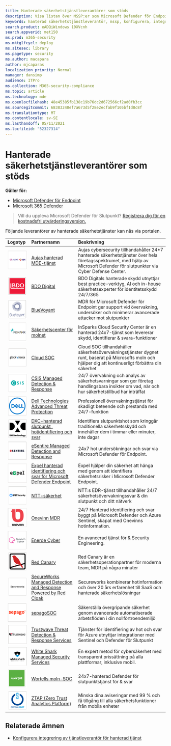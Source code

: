 ```yaml
---
title: Hanterade säkerhetstjänstleverantörer som stöds
description: Visa listan över MSSP:er som Microsoft Defender för Endpoint integrerar med
keywords: hanterad säkerhetstjänstleverantör, mssp, konfigurera, integrering
search.product: eADQiWindows 10XVcnh
search.appverid: met150
ms.prod: m365-security
ms.mktglfcycl: deploy
ms.sitesec: library
ms.pagetype: security
ms.author: macapara
author: mjcaparas
localization_priority: Normal
manager: dansimp
audience: ITPro
ms.collection: M365-security-compliance
ms.topic: article
ms.technology: mde
ms.openlocfilehash: 48e45385fb138c19b76dc2d672566cf2ad0fb3cc
ms.sourcegitcommit: 68383240ef7a673d5f28e2ecfab9f105bf1d8c8f
ms.translationtype: MT
ms.contentlocale: sv-SE
ms.lasthandoff: 05/11/2021
ms.locfileid: "52327314"
---
```

# <a name="supported-managed-security-service-providers"></a>Hanterade säkerhetstjänstleverantörer som stöds

**Gäller för:**
- [Microsoft Defender för Endpoint](https://go.microsoft.com/fwlink/p/?linkid=2154037)
- [Microsoft 365 Defender](https://go.microsoft.com/fwlink/?linkid=2118804)

> Vill du uppleva Microsoft Defender för Slutpunkt? [Registrera dig för en kostnadsfri utvärderingsversion.](https://www.microsoft.com/microsoft-365/windows/microsoft-defender-atp?ocid=docs-wdatp-exposedapis-abovefoldlink)


Följande leverantörer av hanterade säkerhetstjänster kan nås via portalen. 

Logotyp |Partnernamn   | Beskrivning 
:---|:---|:---
![Bild på Aujas-logotyp](images/aujas-logo.png) | [Aujas hanterad MDE-tjänst](https://go.microsoft.com/fwlink/?linkid=2162429) | Aujas cybersecurity tillhandahåller 24*7 hanterade säkerhetstjänster över hela företagsspektrumet, med hjälp av Microsoft Defender för slutpunkter via Cyber Defense Center.
![Bild på BDO Digital-logotyp](images/bdo-logo.png)| [BDO Digital](https://go.microsoft.com/fwlink/?linkid=2090394) | BDO Digitals hanterade skydd utnyttjar best practice-verktyg, AI och in-house säkerhetsexperter för identitetsskydd 24/7/365
![Bild på BlueVoyant-logotyp](images/bluevoyant-logo.png)| [BlueVoyant](https://go.microsoft.com/fwlink/?linkid=2121401) | MDR för Microsoft Defender för Endpoint ger support vid övervakning, undersöker och minimerar avancerade attacker mot slutpunkter
![Bild på logotypen för Cloud Security Center](images/cloudsecuritycenter-logo.png)| [Säkerhetscenter för molnet](https://go.microsoft.com/fwlink/?linkid=2099315) | InSparks Cloud Security Center är en hanterad 24x7-tjänst som levererar skydd, identifierar & svara-funktioner
![Bild på Cloud SOC-logotyp](images/cloudsoc-logo.png)| [Cloud SOC](https://go.microsoft.com/fwlink/?linkid=2104265) | Cloud SOC tillhandahåller säkerhetsövervakningstjänster dygnet runt, baserat på Microsofts moln och hjälper dig att kontinuerligt förbättra din säkerhet
![Bild på logotypen för CSIS Managed Detection & Response](images/csis-logo.png)| [CSIS Managed Detection & Response](https://go.microsoft.com/fwlink/?linkid=2091005) | 24/7 övervakning och analys av säkerhetsvarningar som ger företag handlingsbara insikter om vad, när och hur säkerhetstillbud har inträffat
![Bild på logon för Dell Technologies Advanced Threat Protection](images/dell-logo.png)| [Dell Technologies Advanced Threat Protection](https://go.microsoft.com/fwlink/?linkid=2091004) | Professionell övervakningstjänst för skadligt beteende och prestanda med 24/7-funktion
![Bild av DXC-Managed och svarslogotyp för slutpunktshot](images/dxc-logo.png)| [DXC-hanterad slutpunkt , hotidentifiering och svar](https://go.microsoft.com/fwlink/?linkid=2090395) | Identifiera slutpunktshot som kringgår traditionella säkerhetsskydd och innehåller dem i timmar eller minuter, inte dagar
![Bild på eSentire log](images/esentire-logo.png) | [eSentire Managed Detection and Response](https://go.microsoft.com/fwlink/?linkid=2154970) | 24x7 hot undersökningar och svar via Microsoft Defender för Endpoint.
![Bild på expellogotyp](images/expel-logo.png)| [Expel hanterad identifiering och svar för Microsoft Defender Endpoint](https://go.microsoft.com/fwlink/?linkid=2162430) | Expel hjälper din säkerhet att hänga med genom att identifiera säkerhetsrisker i Microsoft Defender Endpoint.
![Bild på NTT-säkerhetslogotypen](images/ntt-logo.png)| [NTT-säkerhet](https://go.microsoft.com/fwlink/?linkid=2095320) | NTT:s EDR-tjänst tillhandahåller 24/7 säkerhetsövervakningssvar & din slutpunkt och ditt nätverk
![Bild på OneVinn-logotyp](images/onevinn-logo.png) | [Onevinn MDR](https://go.microsoft.com/fwlink/?linkid=2155203)| 24/7 Hanterad identifiering och svar byggt på Microsoft Defender och Azure Sentinel, skapat med Onevinns hotinformation.
![Bild på en cyberhototyp](images/quorum-logo.png) | [Enerde Cyber](https://go.microsoft.com/fwlink/?linkid=2155202)| En avancerad tjänst för & Security Engineering.
![Bild på Red Canary-logotypen](images/redcanary-logo.png)| [Red Canary](https://go.microsoft.com/fwlink/?linkid=2103852) | Red Canary är en säkerhetsoperationpartner för moderna team, MDR på några minuter
![Bild på logon SecureWorks Managed Detection and Response Powered by Red Ende](images/secureworks-logo.png)| [SecureWorks Managed Detection and Response Powered by Red Cloak](https://go.microsoft.com/fwlink/?linkid=2133634) | Secureworks kombinerar hotinformation och över 20 års erfarenhet till SaaS och hanterade säkerhetslösningar
![Bild på sepagoSOC-logotyp](images/sepago-logo.png)| [sepagoSOC](https://go.microsoft.com/fwlink/?linkid=2090491) | Säkerställa övergripande säkerhet genom avancerade automatiserade arbetsflöden i din nollförtroendemiljö
![Bild på logon för Trustwave Threat Detection & Response Services](images/trustwave-logo.png)| [Trustwave Threat Detection & Response Services](https://go.microsoft.com/fwlink/?linkid=2127542) | Tjänster för identifiering av hot och svar för Azure utnyttjar integrationer med Sentinel och Defender för Slutpunkt
![Bild på White Managed Managed Security Services](images/white-shark.png)| [White Shark Managed Security Services](https://go.microsoft.com/fwlink/?linkid=2154210) |En expert metod för cybersäkerhet med transparent prissättning på alla plattformar, inklusive mobil.
![Bild av Wortols moln-SOC-logotyp](images/wortell-logo.png)| [Wortells moln-SOC](https://go.microsoft.com/fwlink/?linkid=2108415) | 24x7-hanterad Defender för slutpunktstjänst för & svar
![Bild på ZTAP-logotyp (Zero Trust Analytics Platform)](images/ztap-logo.png)| [ZTAP (Zero Trust Analytics Platform)](https://go.microsoft.com/fwlink/?linkid=2090971) | Minska dina aviseringar med 99 % och få tillgång till alla säkerhetsfunktioner från mobila enheter

## <a name="related-topics"></a>Relaterade ämnen
- [Konfigurera integrering av tjänstleverantör för hanterad tjänst](configure-mssp-support.md)